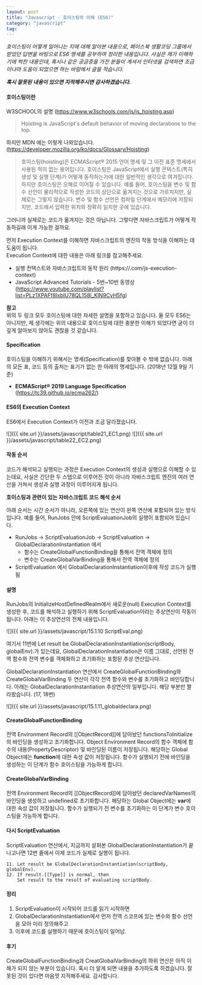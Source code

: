 ```yaml
---
layout: post
title: "Javascript - 호이스팅의 이해 (ES6)"
category: "javascript"
tag:
---
```




_호이스팅이 어떻게 일어나는 지에 대해 알아본 내용으로, 페이스북 생활코딩 그룹에서 받았던 답변을 바탕으로 ES6 명세를 공부하여 정리한 내용입니다. 사실은 제가 이해하기에 벅찬 내용인데, 혹시나 같은 궁금증을 가진 분들이 계셔서 인터넷을 검색하면 조금이나마 도움이 되었으면 하는 바람에서 글을 적습니다._  

**_혹시 잘못된 내용이 있으면 지적해주시면 감사하겠습니다._**




#### **호이스팅이란**


W3SCHOOL의 설명 (https://www.w3schools.com/js/js_hoisting.asp)  

> Hoisting is JavaScript's default behavior of moving declarations to the top.  





하지만 MDN 에는 이렇게 나와있습니다. (https://developer.mozilla.org/ko/docs/Glossary/Hoisting)    


> 호이스팅(hoisting)은 ECMAScript® 2015 언어 명세 및 그 이전 표준 명세에서 사용된 적이 없는 용어입니다. 호이스팅은 JavaScript에서 실행 콘텍스트(특히 생성 및 실행 단계)가 어떻게 동작하는가에 대한 일반적인 생각으로 여겨집니다. 하지만 호이스팅은 오해로 이어질 수 있습니다. 예를 들어, 호이스팅을 변수 및 함수 선언이 물리적으로 작성한 코드의 상단으로 옮겨지는 것으로 가르치지만, 실제로는 그렇지 않습니다. 변수 및 함수 선언은 컴파일 단계에서 메모리에 저장되지만, 코드에서 입력한 위치와 정확히 일치한 곳에 있습니다.  


  

그러니까 실제로는 코드가 옮겨지는 것은 아닙니다. 그렇다면 자바스크립트가 어떻게 작동하길래 이게 가능한 걸까요.

먼저 Execution Context를 이해하면 자바스크립트의 엔진의 작동 방식을 이해하는 데 도움이 됩니다.  
Execution Context에 대한 내용은 아래 링크를 참고해주세요.


- 실행 컨텍스트와 자바스크립트의 동작 원리 (https://.com/js-execution-context)
- JavaScript Advanced Tutorials - 5번~10번 동영상
(https://www.youtube.com/playlist?list=PLz1XPAFf8IxbIU78QL158l_KlN9CvH5fg)


**참고**  
위의 두 링크 모두 호이스팅에 대한 자세한 설명을 포함하고 있습니다. 둘 모두 ES6는 아니지만, 제 생각에는 위의 내용으로 호이스팅에 대한 충분한 이해가 되었다면 굳이 더 깊게 알아보지 않아도 괜찮을 것 같습니다.


#### **Specification**

호이스팅을 이해하기 위해서는 명세(Specification)를 찾아볼 수 밖에 없습니다. 
아래의 모든 표, 코드 등의 출처는 표기가 없는 한 아래의 명세입니다.
(2018년 12월 9일 기준)

 - **ECMAScript® 2019 Language Specification** (https://tc39.github.io/ecma262/)


#### **ES6의 Execution Context**

ES6에서 Execution Context가 이전과 조금 달라졌습니다.

![]({{ site.url }}/assets/javascript/table21_EC1.png)
![]({{ site.url }}/assets/javascript/table22_EC2.png)       



#### **작동 순서**

코드가 해석되고 실행되는 과정은 Execution Context의 생성과 실행으로 이해할 수 있는데요, 사실은 간단한 두 스텝으로 이루어진 것이 아니라 자바스크립트 엔진의 여러 연산을 거쳐서 생성과 실행 과정이 이루어지게 됩니다. 


**호이스팅과 관련이 있는 자바스크립트 코드 해석 순서**  

아래 순서는 시간 순서가 아니라, 오른쪽에 있는 연산이 왼쪽 연산에 포함되어 있는 방식입니다. 예를 들어, RunJobs 안에 ScriptEvaluationJob의 실행이 포함되어 있습니다.    

* RunJobs -> ScriptEvaluationJob -> ScriptEvaluation -> GlobalDeclarationInstantiation 에서
  - 함수는 CreateGlobalFunctionBinding을 통해서 전역 객체에 정의
  - 변수는 CreateGlobalVarBinding을 통해서 전역 객체에 정의
* ScriptEvaluation 에서 GlobalDeclarationInstantiation이후에 작성 코드가 실행됨

#### **설명**


RunJobs의 InitializeHostDefinedRealm에서 새로운(null) Execution Context를 생성한 후, 코드를 해석하고 실행하기 위해 ScriptEvaluation이라는 추상연산이 작동이 됩니다. 아래는 이 추상연산의 전체 내용입니다.

![]({{ site.url }}/assets/javascript/15.1.10 ScriptEval.png)    



여기서 11번에 Let result be GlobalDeclarationInstantiation(scriptBody, globalEnv).가 있는데요,  GlobalDeclarationInstantiation은 이름 그대로, 선언된 전역 함수와 전역 변수를 객체화하고 초기화하는 포함된 추상 연산입니다.  


GlobalDeclarationInstantiation 연산에서 CreateGlobalFunctionBinding와 CreateGlobalVarBinding 두 연산이 각각 전역 함수와 변수를 초기화하고 바인딩합니다. 아래는 GlobalDeclarationInstantiation 추상연산의 일부입니다. 해당 부분만 짤라왔습니다. (17, 18번)
    
![]({{ site.url }}/assets/javascript/15.1.11_globaldeclara.png)  


#### **CreateGlobalFunctionBinding**


전역 Environment Record의 [[ObjectRecord]]에 담아놨던 functionsToInitialize의 바인딩을 생성하고 초기화합니다. Object Environment Record의 함수 객체에 함수의 내용(PropertyDescriptor) 및 바인딩된 이름이 저장됩니다. 해당하는 Global Object에는 **function**에 대한 속성 값이 저장됩니다. 함수가 실행되기 전에 바인딩을 생성하는 이 단계가 함수 호이스팅을 가능하게 합니다. 


#### **CreateGlobalVarBinding**

전역 Environment Record의 [[ObjectRecord]]에 담아놨던 declaredVarNames의 바인딩을 생성하고 undefined로 초기화합니다. 해당하는 Global Object에는 **var**에 대한 속성 값이 저장됩니다. 함수가 실행되기 전 변수를 초기화하는 이 단계가 변수 호이스팅을 가능하게 합니다.



#### **다시 ScriptEvaluation**

ScriptEvaluation 연산에서, 지금까지 살펴본 GlobalDeclarationInstantiation가 끝나고나면 12번 줄에서 이제 코드가 실제로 실행이 됩니다.

```
11. Let result be GlobalDeclarationInstantiation(scriptBody, globalEnv).
12. If result.[[Type]] is normal, then
    Set result to the result of evaluating scriptBody.
```

#### **정리**

1. ScriptEvaluation이 시작되어 코드를 읽기 시작하면
2. GlobalDeclarationInstantiation에서 먼저 전역 스코프에 있는 변수와 함수 선언을 모아 미리 정의해주고
3. 이후에 코드를 실행하기 때문에 호이스팅이 일어남.



#### **후기**

CreateGlobalFunctionBinding과 CreatGlobalVarBinding의 하위 연산은 아직 이해가 되지 않는 부분이 있습니다. 혹시 더 알게 되면 내용을 추가하도록 하겠습니다. 잘못된 것이 있다면 마음껏 지적해주세요. 감사합니다.

